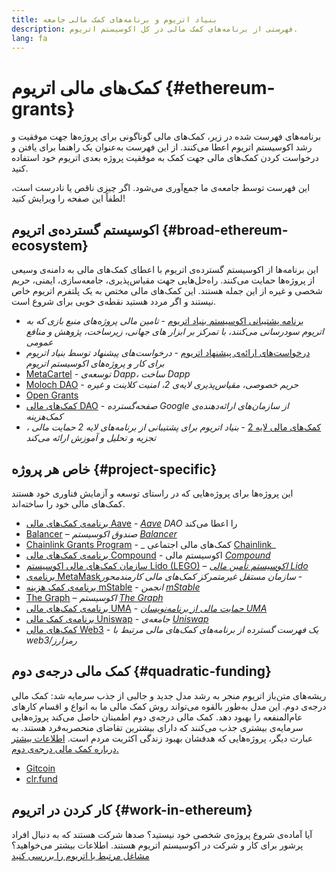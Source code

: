 ```yaml
---
title: بنیاد اتریوم و برنامه‌های کمک مالی جامعه
description: فهرستی از برنامه‌های کمک مالی در کل اکوسیستم اتریوم.
lang: fa
---
```


# کمک‌های مالی اتریوم {#ethereum-grants}

برنامه‌های فهرست شده در زیر، کمک‌های مالی گوناگونی برای پروژه‌ها جهت موفقیت و رشد اکوسیستم اتریوم اعطا می‌کنند. از این فهرست به‌عنوان یک راهنما برای یافتن و درخواست کردن کمک‌های مالی جهت کمک به موفقیت پروژه بعدی اتریوم خود استفاده کنید.

این فهرست توسط جامعه‌ی ما جمع‌آوری می‌شود. اگر چیزی ناقص یا نادرست است، لطفاً این صفحه را ویرایش کنید!

## اکوسیستم گسترده‌ی اتریوم {#broad-ethereum-ecosystem}

این برنامه‌ها از اکوسیستم گسترده‌ی اتریوم با اعطای کمک‌های مالی به دامنه‌ی وسیعی از پروژه‌ها حمایت می‌کنند. راه‌حل‌هایی جهت مقیاس‌پذیری، جامعه‌سازی، ایمنی، حریم شخصی و غیره از این جمله هستند. این کمک‌های مالی مختص به یک پلتفرم اتریوم خاص نیستند و اگر مردد هستید نقطه‌ی خوبی برای شروع است.

- [برنامه پشتیبانی اکوسیستم بنیاد اتریوم](https://esp.ethereum.foundation) - _تامین مالی پروژه‌های منبع بازی که به اتریوم سودرسانی می‌کنند، با تمرکز بر ابزار های جهانی، زیرساخت، پژوهش و منافع عمومی_
- [درخواست‌های ارائه‌ی پیشنهاد اتریوم](https://github.com/ethereum/requests-for-proposals) - _درخواست‌های پیشنهاد توسط بنیاد اتریوم برای کار و پروژه‌های اکوسیستم اتریوم_
- [MetaCartel](https://www.metacartel.org/grants/) - _توسعه‌ی Dapp، ساخت Dapp_
- [Moloch DAO](https://www.molochdao.com/) - _حریم خصوصی، مقیاس‌پذیری لایه‌ی 2، امنیت کلاینت و غیره_
- [Open Grants](https://opengrants.com/explore)
- [ کمک‌های مالی DAO](https://docs.google.com/spreadsheets/d/1XHc-p_MHNRdjacc8uOEjtPoWL86olP4GyxAJOFO0zxY/edit#gid=0) - _صفحه‌گسترده Google از سازمان‌های ارائه‌دهنده‌ی کمک‌هزینه_
- [کمک‌های مالی لایه 2](https://esp.ethereum.foundation/layer-2-grants) - _بنیاد اتریوم برای پشتیبانی از برنامه‌های لایه 2 حمایت مالی ، تجزیه و تحلیل و آموزش ارائه می‌کند_

## خاص هر پروژه {#project-specific}

این پروژه‌ها برای پروژه‌هایی که در راستای توسعه و آزمایش فناوری خود هستند کمک‌های مالی خود را ساخته‌اند.

- [برنامه‌ی کمک‌های مالی Aave](https://aavegrants.org/) - _[Aave](https://aave.com/) DAO_ را اعطا می‌کند
- [Balancer](https://balancergrants.notion.site/Balancer-Community-Grants-23e562c5bc4347cd8304637bff0058e6) – _صندوق اکوسیستم [Balancer](https://balancer.fi/)_
- [Chainlink Grants Program](https://chain.link/community/grants) - _ کمک‌های مالی اجتماعی [Chainlink](https://chain.link/)_
- [برنامه‌ی کمک‌های مالی Compound](https://compoundgrants.org/) - اکوسیستم مالی _[Compound](https://compound.finance/)_
- [سازمان کمک‌های مالی اکوسیستم Lido‏ (LEGO)](https://lego.lido.fi/) – _[اکوسیستم تأمین مالی Lido](https://lido.fi/)_
- [برنامه‌ی MetaMask‏](https://metamaskgrants.org/) - _سازمان مستقل غیرمتمرکز کمک‌های مالی کارمندمحور_
- [برنامه‌ی کمک هزینه mStable](https://docs.mstable.org/advanced/grants-program) - _انجمن [mStable](https://mstable.org/)_
- [The Graph](https://airtable.com/shrdfvnFvVch3IOVm) – _اکوسیستم [The Graph](https://thegraph.com/)_
- [برنامه‌ی کمک‌های مالی UMA](https://grants.umaproject.org/) - _[حمایت مالی از برنامه‌نویسان UMA](https://umaproject.org/)_
- [برنامه‌ی کمک مالی Uniswap](https://www.unigrants.org/) - _جامعه‌ی [Uniswap](https://uniswap.org/)_
- [کمک‌های مالی Web3](https://web3grants.net) - _یک فهرست گسترده از برنامه‌های کمک‌های مالی مرتبط با web3/رمزارز_

## کمک مالی درجه‌ی دوم {#quadratic-funding}

ریشه‌های متن‌باز اتریوم منجر به رشد مدل جدید و جالبی از جذب سرمایه شد: کمک مالی درجه‌ی دوم. این مدل به‌طور بالقوه می‌تواند روش کمک مالی ما به انواع و اقسام کارهای عام‌المنفعه را بهبود دهد. کمک مالی درجه‌ی دوم اطمینان حاصل می‌کند پروژه‌هایی سرمایه‌ی بیشتری جذب می‌کنند که دارای بیشترین تقاضای منحصربه‌فرد هستند. به عبارت دیگر، پروژه‌هایی که هدفشان بهبود زندگی اکثریت مردم است. [اطلاعات بیشتر درباره کمک مالی درجه‌ی دوم.](/defi/#quadratic-funding)

- [Gitcoin](https://gitcoin.co/grants)
- [clr.fund](https://clr.fund/)

## کار کردن در اتریوم {#work-in-ethereum}

آیا آماده‌ی شروع پروژه‌ی شخصی خود نیستید؟ صدها شرکت هستند که به دنبال افراد پرشور برای کار و شرکت در اکوسیستم اتریوم هستند. اطلاعات بیشتر می‌خواهید؟ [مشاغل مرتبط با اتریوم را بررسی کنید](/community/get-involved/#ethereum-jobs)
